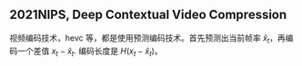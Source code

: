 
## 2021NIPS, Deep Contextual Video Compression

视频编码技术，hevc 等，都是使用预测编码技术。首先预测出当前帧率 $\hat{x}_{t}$，再编码一个差值 $x_{t}-\hat{x}_{t}$.
编码长度是 $H(x_{t}-\hat{x}_{t})$。